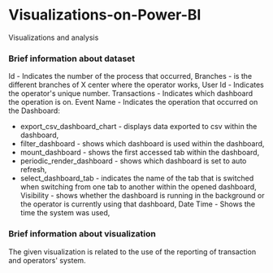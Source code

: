 # Visualizations-on-Power-BI
Visualizations and analysis

### Brief information about dataset
Id - Indicates the number of the process that occurred,
Branches - is the different branches of X center where the operator works,
User Id - Indicates the operator's unique number.
Transactions - Indicates which dashboard the operation is on.
Event Name - Indicates the operation that occurred on the Dashboard:
* export_csv_dashboard_chart - displays data exported to csv within the dashboard,
* filter_dashboard - shows which dashboard is used within the dashboard,
* mount_dashboard - shows the first accessed tab within the dashboard,
* periodic_render_dashboard - shows which dashboard is set to auto refresh,
* select_dashboard_tab - indicates the name of the tab that is switched when switching from one tab to another within the opened dashboard,
Visibility - shows whether the dashboard is running in the background or the operator is currently using that dashboard,
Date Time - Shows the time the system was used,

### Brief information about visualization
The given visualization is related to the use of the reporting of transaction and operators' system.
